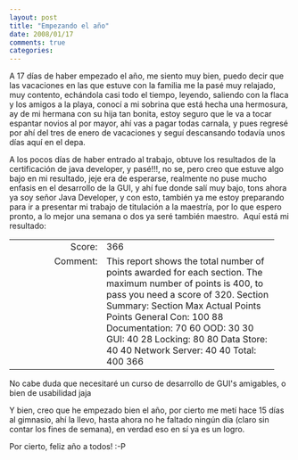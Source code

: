 ```yaml
---
layout: post
title: "Empezando el año"
date: 2008/01/17
comments: true
categories: 
---
```


A 17 días de haber empezado el año, me siento muy bien, puedo decir que las vacaciones en las que estuve con la familia me la pasé muy relajado, muy contento, echándola casi todo el tiempo, leyendo, saliendo con la flaca y los amigos a la playa, conocí a mi sobrina que está hecha una hermosura, ay de mi hermana con su hija tan bonita, estoy seguro que le va a tocar espantar novios al por mayor, ahí vas a pagar todas carnala, y pues regresé por ahí del tres de enero de vacaciones y seguí descansando todavía unos días aquí en el depa.

<!-- more -->

A los pocos días de haber entrado al trabajo, obtuve los resultados de la certificación de java developer, y pasé!!!, no se, pero creo que estuve algo bajo en mi resultado, jeje era de esperarse, realmente no puse mucho enfasis en el desarrollo de la GUI, y ahí fue donde salí muy bajo, tons ahora ya soy señor Java Developer, y con esto, también ya me estoy preparando para ir a presentar mi trabajo de titulación a la maestría, por lo que espero pronto, a lo mejor una semana o dos ya seré también maestro.  Aquí está mi resultado:
<table border="0" cellpadding="0" cellspacing="2" width="450">
<tr>
<td align="right" width="150">Score:</td>
<td width="293">366</td>
</tr>
<tr>
<td align="right" valign="top" width="150">Comment:</td>
<td width="293">This report shows the total number of points awarded for each section. The maximum number of points is 400, to pass you need a score of 320. Section Summary: Section Max Actual Points Points General Con: 100 88 Documentation: 70 60 OOD: 30 30 GUI: 40 28 Locking: 80 80 Data Store: 40 40 Network Server: 40 40 Total: 400 366</td>
</tr>
</table>
No cabe duda que necesitaré un curso de desarrollo de GUI's amigables, o bien de usabilidad jaja

Y bien, creo que he empezado bien el año, por cierto me metí hace 15 días al gimnasio, ahí la llevo, hasta ahora no he faltado ningún día (claro sin contar los fines de semana), en verdad eso en sí ya es un logro.

Por cierto, feliz año a todos! :-P
